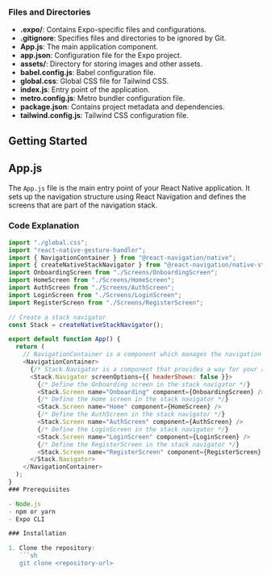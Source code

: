 
### Files and Directories

- **.expo/**: Contains Expo-specific files and configurations.
- **.gitignore**: Specifies files and directories to be ignored by Git.
- **App.js**: The main application component.
- **app.json**: Configuration file for the Expo project.
- **assets/**: Directory for storing images and other assets.
- **babel.config.js**: Babel configuration file.
- **global.css**: Global CSS file for Tailwind CSS.
- **index.js**: Entry point of the application.
- **metro.config.js**: Metro bundler configuration file.
- **package.json**: Contains project metadata and dependencies.
- **tailwind.config.js**: Tailwind CSS configuration file.

## Getting Started



## App.js

The `App.js` file is the main entry point of your React Native application. It sets up the navigation structure using React Navigation and defines the screens that are part of the navigation stack.

### Code Explanation

```javascript
import "./global.css";
import "react-native-gesture-handler";
import { NavigationContainer } from "@react-navigation/native";
import { createNativeStackNavigator } from "@react-navigation/native-stack";
import OnboardingScreen from "./Screens/OnboardingScreen";
import HomeScreen from "./Screens/HomeScreen";
import AuthScreen from "./Screens/AuthScreen";
import LoginScreen from "./Screens/LoginScreen";
import RegisterScreen from "./Screens/RegisterScreen";

// Create a stack navigator
const Stack = createNativeStackNavigator();

export default function App() {
  return (
    // NavigationContainer is a component which manages the navigation tree and state
    <NavigationContainer>
      {/* Stack.Navigator is a component that provides a way for your app to transition between screens */}
      <Stack.Navigator screenOptions={{ headerShown: false }}>
        {/* Define the Onboarding screen in the stack navigator */}
        <Stack.Screen name="Onboarding" component={OnboardingScreen} />
        {/* Define the Home screen in the stack navigator */}
        <Stack.Screen name="Home" component={HomeScreen} />
        {/* Define the AuthScreen in the stack navigator */}
        <Stack.Screen name="AuthScreen" component={AuthScreen} />
        {/* Define the LoginScreen in the stack navigator */}
        <Stack.Screen name="LoginScreen" component={LoginScreen} />
        {/* Define the RegisterScreen in the stack navigator */}
        <Stack.Screen name="RegisterScreen" component={RegisterScreen} />
      </Stack.Navigator>
    </NavigationContainer>
  );
}
### Prerequisites

- Node.js
- npm or yarn
- Expo CLI

### Installation

1. Clone the repository:
   ```sh
   git clone <repository-url>
